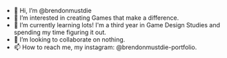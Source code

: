 - 👋 Hi, I’m @brendonmustdie
- 👀 I’m interested in creating Games that make a difference.
- 🌱 I’m currently learning lots! I'm a third year in Game Design Studies and spending my time figuring it out.
- 💞️ I’m looking to collaborate on nothing.
- 📫 How to reach me, my instagram: @brendonmustdie-portfolio. 

<!---
brendonmustdie/brendonmustdie is a ✨ special ✨ repository because its `README.md` (this file) appears on your GitHub profile.
You can click the Preview link to take a look at your changes.
--->
